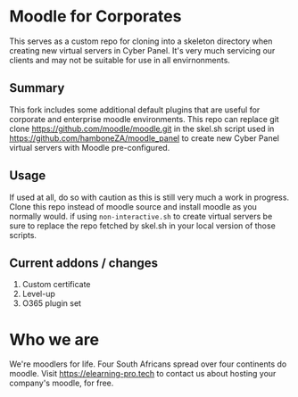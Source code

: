# Moodle for Corporates

This serves as a custom repo for cloning into a skeleton directory when creating new virtual servers in Cyber Panel. It's very much servicing our clients and may not be suitable for use in all envirnonments.

## Summary

This fork includes some additional default plugins that are useful for corporate and enterprise moodle environments. This repo can replace git clone https://github.com/moodle/moodle.git in the skel.sh script used in https://github.com/hamboneZA/moodle_panel to create new Cyber Panel virtual servers with Moodle pre-configured.

## Usage

If used at all, do so with caution as this is still very much a work in progress. Clone this repo instead of moodle source and install moodle as you normally would. if using <code>non-interactive.sh</code> to create virtual servers be sure to replace the repo fetched by skel.sh in your local version of those scripts.
  
## Current addons / changes

1. Custom certificate
2. Level-up
3. O365 plugin set

# Who we are

We're moodlers for life. Four South Africans spread over four continents do moodle. Visit https://elearning-pro.tech to contact us about hosting your company's moodle, for free.
